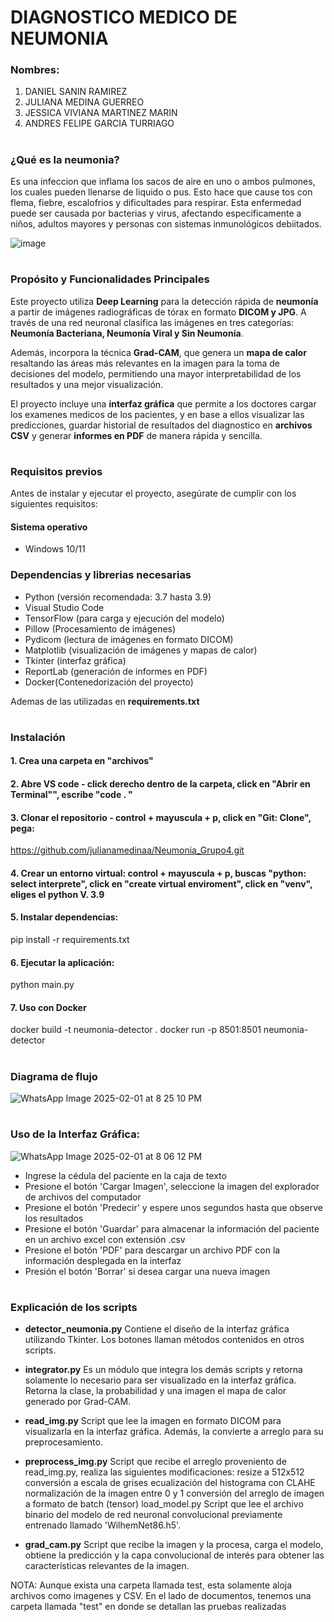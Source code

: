 #  **DIAGNOSTICO MEDICO DE NEUMONIA** 

### **Nombres:**
1. DANIEL SANIN RAMIREZ
2. JULIANA MEDINA GUERREO
3. JESSICA VIVIANA MARTINEZ MARIN
4. ANDRES FELIPE GARCIA TURRIAGO

# 

### **¿Qué es la neumonia?**
Es una infeccion que inflama los sacos de aire en uno o ambos pulmones, los cuales pueden llenarse de liquido o pus. Esto hace que cause tos con flema, fiebre, escalofrios y dificultades para respirar. Esta enfermedad puede ser causada por bacterias y virus, afectando especificamente a niños, adultos mayores y personas con sistemas inmunológicos debiitados.

![image](https://github.com/user-attachments/assets/90e1190c-7ef8-46c4-a8aa-cc6c9b7979a9)

# 
### **Propósito y Funcionalidades Principales**  

Este proyecto utiliza **Deep Learning** para la detección rápida de **neumonía** a partir de imágenes radiográficas de tórax en formato **DICOM y JPG**. A través de una red neuronal clasifica las imágenes en tres categorías: **Neumonía Bacteriana, Neumonía Viral y Sin Neumonía**.  

Además, incorpora la técnica **Grad-CAM**, que genera un **mapa de calor** resaltando las áreas más relevantes en la imagen para la toma de decisiones del modelo, permitiendo una mayor interpretabilidad de los resultados y una mejor visualización.  

El proyecto incluye una **interfaz gráfica** que permite a los doctores cargar los examenes medicos de los pacientes, y en base a ellos visualizar las predicciones, guardar historial de resultados del diagnostico en **archivos CSV** y generar **informes en PDF** de manera rápida y sencilla.

#
### **Requisitos previos**

Antes de instalar y ejecutar el proyecto, asegúrate de cumplir con los siguientes requisitos:

#### **Sistema operativo**
- Windows 10/11

### **Dependencias y librerias necesarias**
- Python (versión recomendada: 3.7 hasta 3.9)
- Visual Studio Code
- TensorFlow (para carga y ejecución del modelo)
- Pillow (Procesamiento de imágenes)
- Pydicom (lectura de imágenes en formato DICOM)
- Matplotlib (visualización de imágenes y mapas de calor)
- Tkinter (interfaz gráfica)
- ReportLab (generación de informes en PDF)
- Docker(Contenedorización del proyecto)

Ademas de las utilizadas en **requirements.txt**

#
### **Instalación**

#### 1. Crea una carpeta en "archivos"

#### 2. Abre VS code - click derecho dentro de la carpeta, click en "Abrir en Terminal"", escribe "code . " 

#### 3. Clonar el repositorio - control + mayuscula + p, click en "Git: Clone", pega:

https://github.com/julianamedinaa/Neumonia_Grupo4.git

#### 4. Crear un entorno virtual: control + mayuscula + p, buscas "python: select interprete", click en "create virtual enviroment", click en "venv", eliges el python V. 3.9

#### 5. Instalar dependencias:

pip install -r requirements.txt

#### 6. Ejecutar la aplicación:

python main.py

#### 7. Uso con Docker

docker build -t neumonia-detector .
docker run -p 8501:8501 neumonia-detector
#
### Diagrama de flujo
![WhatsApp Image 2025-02-01 at 8 25 10 PM](https://github.com/user-attachments/assets/6de210d0-c1c3-492b-a98a-1207a3028b08)

#
### **Uso de la Interfaz Gráfica:**
![WhatsApp Image 2025-02-01 at 8 06 12 PM](https://github.com/user-attachments/assets/6c1124ce-6fd1-4b5b-9f1e-4949570c9a66)

- Ingrese la cédula del paciente en la caja de texto
- Presione el botón 'Cargar Imagen', seleccione la imagen del explorador de archivos del computador
- Presione el botón 'Predecir' y espere unos segundos hasta que observe los resultados
- Presione el botón 'Guardar' para almacenar la información del paciente en un archivo excel con extensión .csv
- Presione el botón 'PDF' para descargar un archivo PDF con la información desplegada en la interfaz
- Presión el botón 'Borrar' si desea cargar una nueva imagen

# 
### **Explicación de los scripts**

- **detector_neumonia.py**
  Contiene el diseño de la interfaz gráfica utilizando Tkinter.
  Los botones llaman métodos contenidos en otros scripts.

- **integrator.py**
  Es un módulo que integra los demás scripts y retorna solamente lo necesario para ser visualizado en la interfaz gráfica. Retorna la clase, la probabilidad y una imagen el mapa de calor generado por Grad-CAM.

- **read_img.py**
  Script que lee la imagen en formato DICOM para visualizarla en la interfaz gráfica. Además, la convierte a arreglo para su preprocesamiento.

- **preprocess_img.py**
  Script que recibe el arreglo proveniento de read_img.py, realiza las siguientes modificaciones:
  resize a 512x512
  conversión a escala de grises
  ecualización del histograma con CLAHE
  normalización de la imagen entre 0 y 1
  conversión del arreglo de imagen a formato de batch (tensor)
  load_model.py
  Script que lee el archivo binario del modelo de red neuronal convolucional previamente entrenado llamado 'WilhemNet86.h5'.

- **grad_cam.py**
  Script que recibe la imagen y la procesa, carga el modelo, obtiene la predicción y la capa convolucional de interés para obtener las características relevantes de la imagen.


NOTA: Aunque exista una carpeta llamada test, esta solamente aloja archivos como imagenes y CSV.
En el lado de documentos, tenemos una carpeta llamada "test" en donde se detallan las pruebas realizadas
